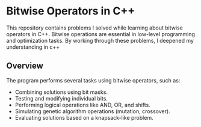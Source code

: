 # Bitwise Operators in C++
This repository contains problems I solved while learning about bitwise operators in C++. Bitwise operations are essential in low-level programming and optimization tasks. By working through these problems, I deepened my understanding in c++

## Overview

The program performs several tasks using bitwise operators, such as:

- Combining solutions using bit masks.
- Testing and modifying individual bits.
- Performing logical operations like AND, OR, and shifts.
- Simulating genetic algorithm operations (mutation, crossover).
- Evaluating solutions based on a knapsack-like problem.
